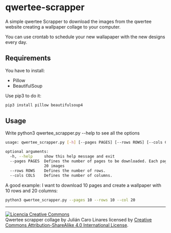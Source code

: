 # qwertee-scrapper
A simple qwertee  Scrapper to download the images from the qwertee website creating a wallpaper collage to your computer.

You can use crontab to schedule your new wallapaper with the new designs every day.

## Requirements

You have to install:
* Pillow
* BeautifulSoup

Use pip3 to do it:

```bash
pip3 install pillow beautifulsoup4
```

## Usage

Write python3 qwertee_scrapper.py --help to see all the options

```bash
usage: qwertee_scrapper.py [-h] [--pages PAGES] [--rows ROWS] [--cols COLS]

optional arguments:
  -h, --help     show this help message and exit
  --pages PAGES  Defines the number of pages to be downloaded. Each page means
                 20 images
  --rows ROWS    Defines the number of rows.
  --cols COLS    Defines the number of columns.
```

A good example: I want to download 10 pages and create a wallpaper with 10 rows and 20 columns:

```bash
python3 qwertee_scrapper.py --pages 10 --rows 10 --col 20
```



***

<a rel="license" href="http://creativecommons.org/licenses/by-sa/4.0/"><img alt="Licencia Creative Commons" style="border-width:0" src="https://i.creativecommons.org/l/by-sa/4.0/88x31.png" /></a><br /><span xmlns:dct="http://purl.org/dc/terms/" property="dct:title">Qwertee scrapper collage</span> by <span xmlns:cc="http://creativecommons.org/ns#" property="cc:attributionName">Julián Caro Linares</span> licensed by <a rel="license" href="http://creativecommons.org/licenses/by-sa/4.0/">Creative Commons Attribution-ShareAlike 4.0 International License</a>.<br /><br />
